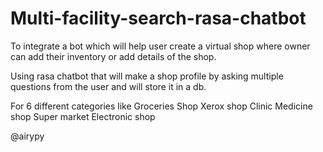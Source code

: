 # Multi-facility-search-rasa-chatbot


To integrate a bot which will help user create a virtual shop where owner can add their inventory or add details of the shop.

Using rasa chatbot that will make a shop profile by asking multiple questions from the user and will store it in a db. 

For 6 different categories like 
Groceries Shop
Xerox shop
Clinic
Medicine shop 
Super market
Electronic shop

@airypy
